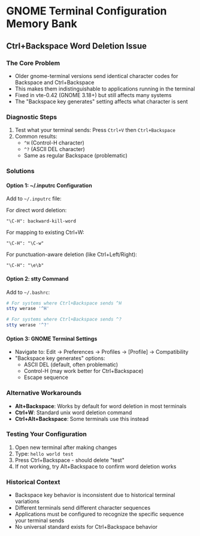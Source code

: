 # GNOME Terminal Configuration Memory Bank

## Ctrl+Backspace Word Deletion Issue

### The Core Problem
- Older gnome-terminal versions send identical character codes for Backspace and Ctrl+Backspace
- This makes them indistinguishable to applications running in the terminal
- Fixed in vte-0.42 (GNOME 3.18+) but still affects many systems
- The "Backspace key generates" setting affects what character is sent

### Diagnostic Steps
1. Test what your terminal sends: Press `Ctrl+V` then `Ctrl+Backspace`
2. Common results:
   - `^H` (Control-H character)
   - `^?` (ASCII DEL character)  
   - Same as regular Backspace (problematic)

### Solutions

#### Option 1: ~/.inputrc Configuration
Add to `~/.inputrc` file:

For direct word deletion:
```
"\C-H": backward-kill-word
```

For mapping to existing Ctrl+W:
```
"\C-H": "\C-w"
```

For punctuation-aware deletion (like Ctrl+Left/Right):
```
"\C-H": "\e\b"
```

#### Option 2: stty Command
Add to `~/.bashrc`:
```bash
# For systems where Ctrl+Backspace sends ^H
stty werase '^H'

# For systems where Ctrl+Backspace sends ^?
stty werase '^?'
```

#### Option 3: GNOME Terminal Settings
- Navigate to: Edit → Preferences → Profiles → [Profile] → Compatibility
- "Backspace key generates" options:
  - ASCII DEL (default, often problematic)
  - Control-H (may work better for Ctrl+Backspace)
  - Escape sequence

### Alternative Workarounds
- **Alt+Backspace**: Works by default for word deletion in most terminals
- **Ctrl+W**: Standard unix word deletion command
- **Ctrl+Alt+Backspace**: Some terminals use this instead

### Testing Your Configuration
1. Open new terminal after making changes
2. Type: `hello world test`
3. Press Ctrl+Backspace - should delete "test"
4. If not working, try Alt+Backspace to confirm word deletion works

### Historical Context
- Backspace key behavior is inconsistent due to historical terminal variations
- Different terminals send different character sequences
- Applications must be configured to recognize the specific sequence your terminal sends
- No universal standard exists for Ctrl+Backspace behavior